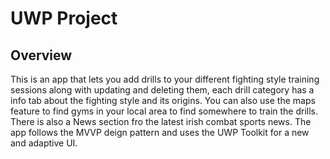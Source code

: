 # UWP Project

## Overview

This is an app that lets you add drills to your different fighting style training sessions along with updating and deleting them, each drill category has a info tab about the fighting style and its origins. You can also use the maps feature to find gyms in your local area to find somewhere to train the drills. There is also a News section fro the latest irish combat sports news. The app follows the MVVP deign pattern and uses the UWP Toolkit for a new and adaptive UI.